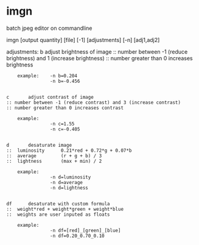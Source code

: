 # imgn
batch jpeg editor on commandline

imgn [output quantity] [file] [-1] [adjustments] [-n] [adj1,adj2]

adjustments:
    b       adjust brightness of image
    :: number between -1 (reduce brightness) and 1 (increase brightness)
    :: number greater than 0 increases brightness

        example:    -n b=0.204
                    -n b=-0.456


    c       adjust contrast of image
    :: number between -1 (reduce contrast) and 3 (increase contrast)
    :: number greater than 0 increases contrast

        example:
                    -n c=1.55
                    -n c=-0.405


    d       desaturate image
    ::  luminosity      0.21*red + 0.72*g + 0.07*b
    ::  average         (r + g + b) / 3
    ::  lightness       (max + min) / 2

        example:
                    -n d=luminosity
                    -n d=average
                    -n d=lightness


    df      desaturate with custom formula
    ::  weight*red + weight*green + weight*blue
    ::  weights are user inputed as floats

        example:
                    -n df=[red]_[green]_[blue]
                    -n df=0.20_0.70_0.10
